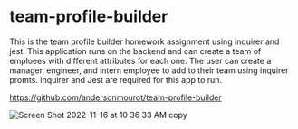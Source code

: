 # team-profile-builder
This is the team profile builder homework assignment using inquirer and jest. This application runs on the backend and can create a team of emploees with different attributes for each one. The user can create a manager, engineer, and intern employee to add to their team using inquirer promts. Inquirer and Jest are required for this app to run.

https://github.com/andersonmourot/team-profile-builder


![Screen Shot 2022-11-16 at 10 36 33 AM copy](https://user-images.githubusercontent.com/109611768/202239751-020dc5bb-1db2-45f7-946c-dac27faaa1ee.png)

